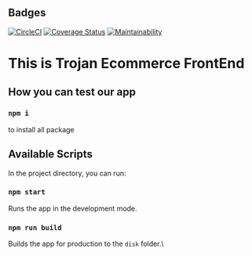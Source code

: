 ## Badges
[![CircleCI](https://dl.circleci.com/status-badge/img/gh/atlp-rwanda/trojans-ec-fe/tree/dev.svg?style=svg)](https://dl.circleci.com/status-badge/redirect/gh/atlp-rwanda/trojans-ec-fe/tree/dev)
[![Coverage Status](https://coveralls.io/repos/github/atlp-rwanda/trojans-ec-fe/badge.svg?branch=ch-setupTests-circleCi-coverage-184760033)](https://coveralls.io/github/atlp-rwanda/trojans-ec-fe?branch=ch-setupTests-circleCi-coverage-184760033)
[![Maintainability](https://api.codeclimate.com/v1/badges/0ac4248811966208ffa8/maintainability)](https://codeclimate.com/github/atlp-rwanda/trojans-ec-fe/maintainability)
# This is Trojan Ecommerce FrontEnd

## How you can test our app

### `npm i`

to install all package

## Available Scripts

In the project directory, you can run:

### `npm start`

Runs the app in the development mode.

### `npm run build`

Builds the app for production to the `disk` folder.\



